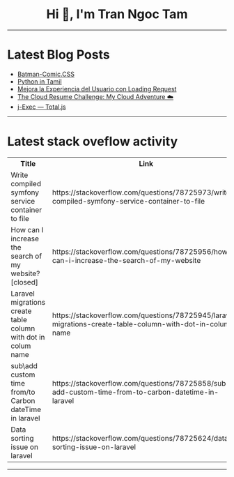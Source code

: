<h1 align="center">Hi 👋, I'm Tran Ngoc Tam</h1>

---

# Latest Blog Posts 
<!-- BLOG-POST-LIST:START -->
- [Batman-Comic.CSS](https://dev.to/alvaromontoro/batman-comiccss-hh1)
- [Python in Tamil](https://dev.to/umanathmsri/python-in-tamil-12pm)
- [Mejora la Experiencia del Usuario con Loading Request](https://dev.to/urian121/mejora-la-experiencia-del-usuario-con-loading-request-23da)
- [The Cloud Resume Challenge: My Cloud Adventure ☁️](https://dev.to/yuan_hy/the-cloud-resume-challenge-my-cloud-adventure-5439)
- [j-Exec — Total.js](https://dev.to/palo/j-exec-totaljs-2bo4)
<!-- BLOG-POST-LIST:END -->

---

# Latest stack oveflow activity
<table>
  <tr><th>Title</th><th>Link</th></tr>
  <!-- STACKOVERFLOW:START --><tr><td>Write compiled symfony service container to file</td><td>https://stackoverflow.com/questions/78725973/write-compiled-symfony-service-container-to-file</td></tr><tr><td>How can I increase the search of my website? [closed]</td><td>https://stackoverflow.com/questions/78725956/how-can-i-increase-the-search-of-my-website</td></tr><tr><td>Laravel migrations create table column with dot in colum name</td><td>https://stackoverflow.com/questions/78725945/laravel-migrations-create-table-column-with-dot-in-colum-name</td></tr><tr><td>sub\add custom time from/to Carbon dateTime in laravel</td><td>https://stackoverflow.com/questions/78725858/sub-add-custom-time-from-to-carbon-datetime-in-laravel</td></tr><tr><td>Data sorting issue on laravel</td><td>https://stackoverflow.com/questions/78725624/data-sorting-issue-on-laravel</td></tr><!-- STACKOVERFLOW:END -->
</table>

---


